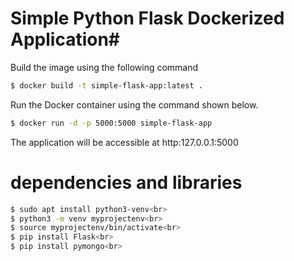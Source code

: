 # Simple Python Flask Dockerized Application#

Build the image using the following command

```bash
$ docker build -t simple-flask-app:latest .
```

Run the Docker container using the command shown below.

```bash
$ docker run -d -p 5000:5000 simple-flask-app
```

The application will be accessible at http:127.0.0.1:5000
<h1>dependencies and libraries</h1>

```bash
$ sudo apt install python3-venv<br>
$ python3 -m venv myprojectenv<br>
$ source myprojectenv/bin/activate<br>
$ pip install Flask<br>
$ pip install pymongo<br>
```
